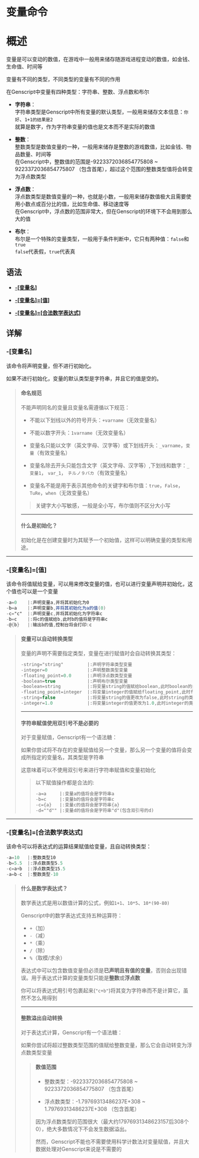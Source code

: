 # 变量命令  
  
# 概述  
  
变量是可以变动的数值，在游戏中一般用来储存随游戏进程变动的数值，如金钱、生命值、时间等 
   
变量有不同的类型，不同类型的变量有不同的作用  
  
在Genscript中变量有四种类型：字符串、整数、浮点数和布尔  
  
- **字符串**：  
字符串类型是Genscript中所有变量的默认类型，一般用来储存文本信息：`你好`、`1+1的结果是2`  
就算是数字，作为字符串变量的值也是文本而不是实际的数值
  
- **整数**：  
整数类型是数值变量的一种，一般用来储存是整数的游戏数值，比如金钱、物品数量、时间等  
在Genscript中，整数值的范围是-9223372036854775808 ~ 9223372036854775807 （包含首尾），超过这个范围的整数类型值将会转变为浮点数类型
  
- **浮点数**：  
浮点数类型是数值变量的一种，也就是小数，一般用来储存数值极大且需要使用小数点或百分比的值，比如生命值、移动速度等  
在Genscript中，浮点数的范围非常大，但在Genscript的环境下不会用到那么大的值
  
- **布尔**：  
布尔是一个特殊的变量类型，一般用于条件判断中，它只有两种值：`false`和`true`  
`false`代表假，`true`代表真
  
## 语法  

- **[-[变量名]](#变量名)**  
  
- **[-[变量名]=[值]](#变量名值)**  
  
- **[-[变量名]=[合法数学表达式]](#变量名合法数学表达式)**
  
## 详解  
  
### **\-[变量名]**  
  
该命令将声明变量，但不进行初始化。  
  
如果不进行初始化，变量的默认类型是字符串，并且它的值是空的。  
  
> #### **命名规范**
>  
> 不能声明同名的变量且变量名需遵循以下规范：  
>  
> - 不能以下划线以外的符号开头：`+varname`（无效变量名）  
>  
> - 不能以数字开头：`1varname`（无效变量名）
>  
> - 变量名只能以文字（英文字母、汉字等）或下划线开头：`_varname`，`变量`（有效变量名）
> 
> - 变量名除去开头只能包含文字（英文字母、汉字等）,下划线和数字：`_变量1`， `var_1`， `チルノ９バカ`（有效变量名） 
> 
> - 变量名不能是用于表示其他命令的关键字和布尔值：`true`，`False`，`TuRe`，`when`（无效变量名）
>  
>> 关键字大小写敏感，一般是全小写，布尔值则不区分大小写
>  
> ---
>
> #### **什么是初始化？**  
>  
> 初始化是在创建变量时为其赋予一个初始值，这样可以明确变量的类型和用途。
  
---

### **\-[变量名]=[值]**  
  
该命令将值赋给变量，可以用来修改变量的值，也可以进行变量声明并初始化，这个值也可以是一个变量  
  
```gs
-a=0    |:声明变量a,并将其初始化为0
-b=a    |:声明变量b,并将其初始化为a的值(0)
-c="c"  |:声明变量c,并将其初始化为字符串c
-b=c    |:将c的值赋给b,此时b的值将是字符串c
-@{b}   |:输出b的值,控制台将会打印:c
```  
>  
> #### **变量可以自动转换类型**  
>  
> 变量的声明不需要指定类型，变量在进行赋值时会自动转换其类型：
>  
> ```gs
> -string="string"         |:声明字符串类型变量
> -integer=0               |:声明整数类型变量
> -floating_point=0.0      |:声明浮点数类型变量
> -boolean=true            |:声明布尔类型变量
> -boolean=string          |:将变量string的值赋给boolean,此时boolean的类型为字符串
> -floating_point=integer  |:将变量integer的值赋给floating_point,此时floating_point的类型为整数
> -string=false            |:将变量string的值更改为false,此时string的类型为布尔
> -integer=1.0             |:将变量integer的值更改为1.0,此时integer的类型为浮点数
> ```
>  
> ---
>
> #### **字符串赋值使用双引号不是必要的**
>
> 对于变量赋值，Genscript有一个语法糖：  
> 
> 如果你尝试将不存在的变量赋值给另一个变量，那么另一个变量的值将会变成所指定的变量名，其类型是字符串  
>  
> 这意味着可以不使用双引号来进行字符串赋值和变量初始化
>
> > 以下赋值操作都是合法的:
> >
> > ```gs
> > -a=a     |:变量a的值将会是字符串a
> > -b=c     |:变量b的值将会是字符串c
> > -c={a}   |:变量c的值将会是字符串{a}
> > -d=""d"" |:变量d的值将会是字符串"d"(包含双引号的d)
> > ```

---

### **\-[变量名]=[合法数学表达式]**  
  
该命令可以将表达式的运算结果赋值给变量，且自动转换类型：  

```gs
-a=10   |:整数类型10
-b=5.5  |:浮点数类型5.5
-c=a+b  |:浮点数类型15.5
-a=b-c  |:整数类型-10
```

> #### **什么是数学表达式？**
>
> 数学表达式是用以数值计算的公式，例如`1+1`、`10*5`、`10*(90-80)`
>    
> Genscript中的数学表达式支持五种运算符：
> - `+`（加）
> - `-`（减）
> - `*`（乘）
> - `/`（除）
> - `%`（取模/求余）  
>  
> 表达式中可以包含数值变量但必须是**已声明且有值的变量**，否则会出现错误。用于表达式计算的变量类型只能是**整数**或**浮点数**  
>  
> 你可以将表达式用引号包裹起来(`"c+b"`)将其变为字符串而不是计算它，虽然不怎么用得到  
>  
> ---
>
> #### **整数溢出自动转换**  
>
> 对于表达式计算，Genscript有一个语法糖：  
>
> 如果你尝试将超过整数类型范围的值赋给整数变量，那么它会自动转变为浮点数类型变量    
>
>> #### **数值范围**  
>>
>> - 整数类型：-9223372036854775808 ~ 9223372036854775807 （包含首尾）  
>>  
>> - 浮点数类型：-1.79769313486237E+308 ~ 1.79769313486237E+308   （包含首尾）  
>>  
>> 因为浮点数类型的范围很大（最大约17976931348623157后308个0），绝大多数情况下不会发生数据溢出。  
>>  
>> 然而，Genscript不能也不需要使用科学计数法对变量赋值，并且大数据处理对Genscript来说是不需要的  
  